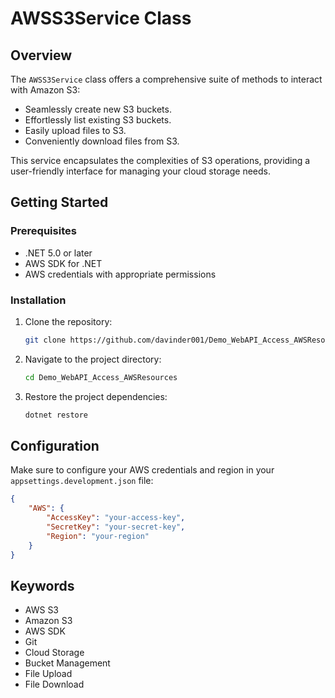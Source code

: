# AWSS3Service Class

## Overview
The `AWSS3Service` class offers a comprehensive suite of methods to interact with Amazon S3:
- Seamlessly create new S3 buckets.
- Effortlessly list existing S3 buckets.
- Easily upload files to S3.
- Conveniently download files from S3.

This service encapsulates the complexities of S3 operations, providing a user-friendly interface for managing your cloud storage needs.


## Getting Started

### Prerequisites
- .NET 5.0 or later
- AWS SDK for .NET
- AWS credentials with appropriate permissions

### Installation
1. Clone the repository:
    ```sh
    git clone https://github.com/davinder001/Demo_WebAPI_Access_AWSResources
    ```
2. Navigate to the project directory:
    ```sh
    cd Demo_WebAPI_Access_AWSResources
    ```
3. Restore the project dependencies:
    ```sh
    dotnet restore
    ```

## Configuration
Make sure to configure your AWS credentials and region in your `appsettings.development.json` file:

```json
{
    "AWS": {
        "AccessKey": "your-access-key",
        "SecretKey": "your-secret-key",
        "Region": "your-region"
    }
}
```

## Keywords
- AWS S3
- Amazon S3
- AWS SDK
- Git
- Cloud Storage
- Bucket Management
- File Upload
- File Download





